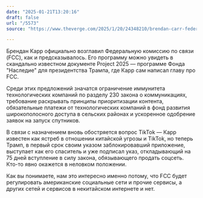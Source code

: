 ```yaml
---
date: "2025-01-21T13:20:16"
draft: false
url: "/5573"
source: "https://www.theverge.com/2025/1/20/24348210/brendan-carr-federal-communications-commission-chair-trump"

---
```


Брендан Карр официально возглавил Федеральную комиссию по связи (FCC), как и предсказывалось. Его программу можно увидеть в скандально известном документе Project 2025 — программе Фонда "Наследие" для президентства Трампа, где Карр сам написал главу про FCC.

Среди этих предложений значатся ограничение иммунитета технологических компаний по разделу 230 закона о коммуникациях, требование раскрывать принципы приоритизации контента, обязательные платежи от технологических компаний в фонд развития широкополосного доступа в сельских районах и ускоренное одобрение заявок на запуск спутников.

В связи с назначением вновь обостряется вопрос TikTok — Карр известен как ястреб в отношении китайской угрозы и TikTok, но теперь Трамп, в первый срок своим указом заблокировавший приложение, выступает как его спаситель и уже подписал указ, откладывающий на 75 дней вступление в силу закона, обязывающего продать соцсеть. Кто-то явно окажется в неловком положении.

Как вы понимаете, нам это интересно именно потому, что FCC будет регулировать американские социальные сети и прочие сервисы, а других сетей и сервисов в некитайском интернете и нет.

